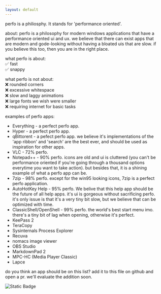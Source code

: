 ```yaml
---
layout: default
---
```

perfo is a philiosphy. It stands for 'performance oriented'.

about:
perfo is a philosophy for modern windows applications that have a performance oriented ui and ux. we believe that there can exist apps that are modern and gode-looking without having a bloated uis that are slow. if you believe this too, then you are in the right place. 

what perfo is about:  
✅ fast  
✅ snappy  

what perfo is not about:  
❌ rounded corners  
❌ excessive whitespace  
❌ slow and laggy animations  
❌ large fonts we wish were smaller  
❌ requiring internet for basic tasks  

examples of perfo apps:
* Everything - a perfect perfo app.
* Hyper - a perfect perfo app.
* qBittorent - a pefect perfo app. we believe it's implementations of the 'app ribbon' and 'search' are the best ever, and should be used as inspiration for other apps.
* VLC - 72% perfo.
* Notepad++ - 90% perfo. icons are old and ui is cluttered (you can't be performance oriented if you're going through a thousand options everytime you want to take action). but besides that, it is a shining example of what a perfo app can be.
* 7zip - 98% perfo. except for the win95 looking icons, 7zip is a perfect perfo application.
* AutoHotKey Help - 95% perfo. We belive that this help app should be the future of all help apps. it's ui is gorgeous without sacrificing perfo. it's only issue is that it's a very tiny bit slow, but we believe that can be optimized with time.
* ClassicShell/OpenShell - 99% perfo. the world's best start menu imo. there's a tiny bit of lag when opening, otherwise it's perfect.
* KeePass 2
* TeraCopy
* Sysinternals Process Explorer
* Recuva
* nomacs image viewer
* OBS Studio
* MarkdownPad 2
* MPC-HC (Media Player Classic)
* Lapce

do you think an app should be on this list? add it to this file on github and open a pr. we'll evaluate the addition soon. 

![Static Badge](https://img.shields.io/badge/perfo-yes-red?style=flat-square&link=https%3A%2F%2Fperfo-github.github.io%2Fwebsite%2F)
